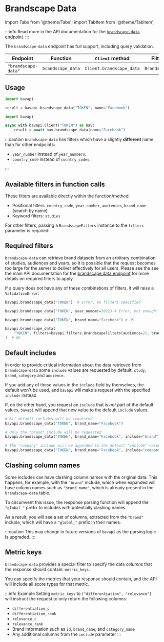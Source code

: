 # Brandscape Data

import Tabs from '@theme/Tabs';
import TabItem from '@theme/TabItem';

:::info
Read more in the API documentation for the [`brandscape-data` endpoint](/core-resources/brandscape-data.md).
:::

The `brandscape-data` endpoint has full support, including query validation.

| Endpoint            | Function          | `Client` method          | Filters class       |
| ------------------- | ----------------- | ------------------------ | ------------------- |
| `"brandscape-data"` | `brandscape_data` | `Client.brandscape_data` | `BrandscapeFilters` |

## Usage

<Tabs>
  <TabItem value="sync" label="Sync" default>

```py title="Using top-level functions"
import bavapi

result = bavapi.brandscape_data("TOKEN", name="Facebook")
```

  </TabItem>
  <TabItem value="async" label="Async">

```py title="Using Client asynchronously"
import bavapi

async with bavapi.Client("TOKEN") as bav:
    result = await bav.brandscape_data(name="Facebook")
```

  </TabItem>
</Tabs>

:::caution
`brandscape-data` has filters which have a slightly **different** name than for other endpoints:

- `year_number` instead of `year_numbers`.
- `country_code` instead of `country_codes`.

:::

## Available filters in function calls

These filters are available directly within the function/method:

- Positional filters: `country_code`, `year_number`, `audiences`, `brand_name` (search by name)
- Keyword filters: `studies`

For other filters, passing a `BrandscapeFilters` instance to the `filters` parameter is required.

## Required filters

`brandscape-data` can retrieve brand datasets from an arbitrary combination of studies, audiences and years, so it is
possible that the request becomes too large for the server to deliver effectively for all users. Please see the see the
main API documentation for the [brandscape data endpoint](/core-resources/brandscape-data.md) for more details on
required filters to apply.

If a query does not have any of these combinations of filters, it will raise a `ValidationError`:

```py
bavapi.brandscape_data("TOKEN")  # Error, no filters specified

bavapi.brandscape_data("TOKEN", year_number=2022) # Error, not enough filters

bavapi.brandscape_data("TOKEN", brand_name="Facebook") # OK

bavapi.brandscape_data(
    "TOKEN", filters=bavapi.filters.BrandscapeFilters(audience=22, brands=123)
)  # OK
```

## Default includes

In order to provide critical information about the data retrieved from `brandscape-data` some `include` values are
requested by
default: `study`, `brand`, `category` and `audience`.

If you add any of these values in the `include` field by themselves, the default won't be used, and `bavapi` will make a
request with the specified `include` instead.

If, on the other hand, you request an `include` that is *not* part of the default values, `bavapi` will append that new
value to the default `include` values.

```py
# All default includes will be requested
bavapi.brandscape_data("TOKEN", brand_name="Facebook")

# Only the "brand" include will be requested
bavapi.brandscape_data("TOKEN", brand_name="Facebook", include="brand")

# The "company" include will be appended to the default "include" values
bavapi.brandscape_data("TOKEN", brand_name="Facebook", include="company")

```

## Clashing column names

Some includes can have clashing column names with the original data. This happens, for example, with the `"brand"`
include, which when expanded will have column names such as `"brand_name"`, which is already present in
the `brandscape-data` table.

To circumvent this issue, the response parsing function will append the `"global_"` prefix to includes with potentially
clashing names.

As a result, you will see a set of columns, extracted from the `"brand"` include, which will have a `"global_"` prefix
in their names.

:::caution
This may change in future versions of `bavapi` as the parsing logic is upgraded.
:::

## Metric keys

`brandscape-data` provides a special filter to specify the data *columns* that the response should
contain: `metric_keys`.

You can specify the metrics that your response should contain, and the API will include all score types for that metric.

:::info Example
Setting `metric_keys` to `["differentiation", "relevance"]` will instruct the request to only return the following
columns:

- `differentiation_c`
- `differentiation_rank`
- `relevance_c`
- `relevance_rank`
- Brand information such as `id`, `brand_name`, and `category_name`
- Any additional columns from the `include` parameter
:::
